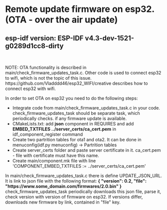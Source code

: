 <h1>Remote update firmware on esp32. (OTA - over the air update)</h1>
<h2>esp-idf version: ESP-IDF v4.3-dev-1521-g0289d1cc8-dirty</h2>
<br>
<p>NOTE: OTA functionality is described in main/check_firmware_updates_task.c. Other code is used to connect esp32 to wifi, which is not the topic of this issue.
https://github.com/Vladddd46/esp32_WIFI/creative describes how to connect esp32 with wifi.</p>


<p>In order to set OTA on esp32 you need to do the following steps:</p>
<ul>
	<li> Integrate code from main/check_firmware_updates_task.c in your code. check_firmware_updates_task should be separate task, which periodically checks. if any firmware update is available.
	</li>
	<li>CMakeLists.txt: add <b>json</b> component in REQUIRES and add <b>EMBED_TXTFILES ../server_certs/ca_cert.pem</b> in idf_component_register command</li>
	<li>Create two partrition tables for ota1 and ota2. It can be done in menuconfig(idf.py menuconfig) -> Partrition tables</li>
	<li>Create server_certs folder and paste server certificate in it. ca_cert.pem - file with certificate must have this name.</li>
	<li>Create main/component.mk file with line 'COMPONENT_EMBED_TXTFILES :=  ../server_certs/ca_cert.pem'</li>
</ul>


<p>In main/check_firmware_updates_task.c there is define UPDATE_JSON_URL. It is link to json file with the following format: 
<b>{
    "version": 0.2,
    "file": "https://www.some_domain.com/firmwares/2.0.bin"
}</b>
check_firmware_updates_task periodically downloads this json file, parse it, check version with version of firmware on esp32. If versions differ, downloads new firmware by link, contained in "file" key.
</p>


